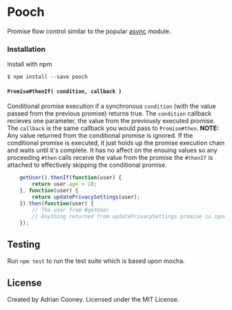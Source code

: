 # Pooch
Promise flow control similar to the popular [async](http://github.com/caolon/async) module.

### Installation
Install with npm

	$ npm install --save pooch
	

#### `Promise#thenIf( condition, callback )`
Conditional promise execution if a synchronous `condition` (with the value passed from the previous promise) returns true. The `condition` callback recieves one parameter, the value from the previously executed promise. The `callback` is the same callback you would pass to `Promise#then`. **NOTE:** Any value returned from the conditional promise is ignored. If the conditional promise is executed, it just holds up the promise execution chain and waits until it's complete. It has no affect on the ensuing values so any proceeding `#then` calls receive the value from the promise the `#thenIf` is attached to effectively skipping the conditional promise.

```js
	getUser().thenIf(function(user) {
 		return user.age > 18;
	}, function(user) {
		return updatePrivacySettings(user);
	}).then(function(user) {
		// The user from #getUser
		// Anything returned from updatePrivacySettings promise is ignored.
	});
```

## Testing
Run `npm test` to run the test suite which is based upon mocha.

## License
Created by Adrian Cooney. Licensed under the MIT License.
